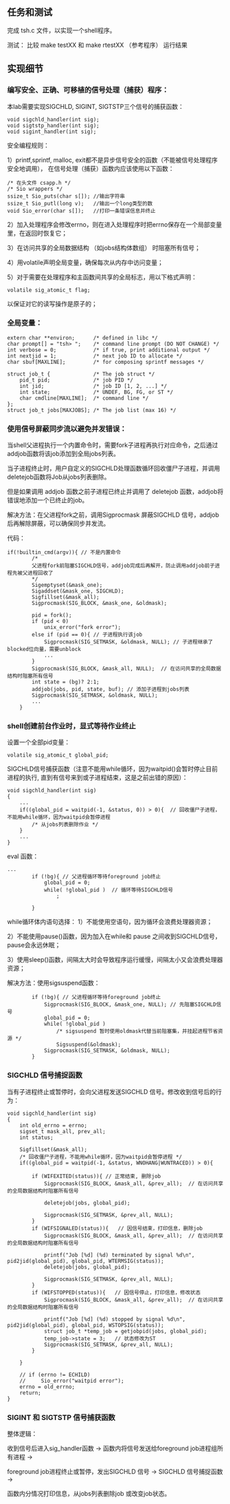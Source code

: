 ## 任务和测试
完成 tsh.c 文件，以实现一个shell程序。

测试：
比较 make testXX 和 make rtestXX （参考程序） 运行结果

## 实现细节
### 编写安全、正确、可移植的信号处理（捕获）程序：

本lab需要实现SIGCHLD, SIGINT, SIGTSTP三个信号的捕获函数：
```
void sigchld_handler(int sig);
void sigtstp_handler(int sig);
void sigint_handler(int sig);
```

安全编程规则：

1）printf,sprintf, malloc, exit都不是异步信号安全的函数（不能被信号处理程序安全地调用），
在信号处理（捕获）函数内应该使用以下函数：
```
/* 在头文件 csapp.h */
/* Sio wrappers */
ssize_t Sio_puts(char s[]); //输出字符串
ssize_t Sio_putl(long v);   //输出一个long类型的数
void Sio_error(char s[]);   //打印一条错误信息并终止
```
2）加入处理程序会修改errno，则在进入处理程序时把errno保存在一个局部变量里，在返回时恢复它；

3）在访问共享的全局数据结构 （如jobs结构体数组） 时阻塞所有信号；

4）用volatile声明全局变量，确保每次从内存中访问变量；

5）对于需要在处理程序和主函数间共享的全局标志，用以下格式声明：
```
volatile sig_atomic_t flag;
```
以保证对它的读写操作是原子的；


### 全局变量：
```
extern char **environ;      /* defined in libc */
char prompt[] = "tsh> ";    /* command line prompt (DO NOT CHANGE) */
int verbose = 0;            /* if true, print additional output */
int nextjid = 1;            /* next job ID to allocate */
char sbuf[MAXLINE];         /* for composing sprintf messages */

struct job_t {              /* The job struct */
    pid_t pid;              /* job PID */
    int jid;                /* job ID [1, 2, ...] */
    int state;              /* UNDEF, BG, FG, or ST */
    char cmdline[MAXLINE];  /* command line */
};
struct job_t jobs[MAXJOBS]; /* The job list (max 16) */
```

### 使用信号屏蔽同步流以避免并发错误：

当shell父进程执行一个内置命令时，需要fork子进程再执行对应命令，之后通过addjob函数将该job添加到全局jobs列表。

当子进程终止时，用户自定义的SIGCHLD处理函数循环回收僵尸子进程，并调用deletejob函数将Job从jobs列表删除。

但是如果调用 addjob 函数之前子进程已终止并调用了 deletejob 函数，addjob将错误地添加一个已终止的job。

解决方法：在父进程fork之前，调用Sigprocmask 屏蔽SIGCHLD 信号，addjob 后再解除屏蔽，可以确保同步并发流。

代码：
```
if(!builtin_cmd(argv)){ // 不是内置命令
        /* 
        父进程fork前阻塞SIGCHLD信号，addjob完成后再解开，防止调用addjob前子进程先被父进程回收了
        */
        Sigemptyset(&mask_one);
        Sigaddset(&mask_one, SIGCHLD);
        Sigfillset(&mask_all);
        Sigprocmask(SIG_BLOCK, &mask_one, &oldmask); 

        pid = fork();
        if (pid < 0)
            unix_error("fork error");
        else if (pid == 0){ // 子进程执行该job
            Sigprocmask(SIG_SETMASK, &oldmask, NULL); // 子进程继承了blocked位向量，需要unblock
            ...
        }
        Sigprocmask(SIG_BLOCK, &mask_all, NULL);  // 在访问共享的全局数据结构时阻塞所有信号
        int state = (bg)? 2:1;
        addjob(jobs, pid, state, buf); // 添加子进程到jobs列表
        Sigprocmask(SIG_SETMASK, &oldmask, NULL);
        ... 
    }
```

### shell创建前台作业时，显式等待作业终止
设置一个全部pid变量：
```
volatile sig_atomic_t global_pid;
```
SIGCHLD信号捕获函数（注意不能用while循环，因为waitpid()会暂时停止目前进程的执行, 直到有信号来到或子进程结束，这是之前出错的原因）：
```
void sigchld_handler(int sig) 
{
    ...
    if((global_pid = waitpid(-1, &status, 0)) > 0){  // 回收僵尸子进程，不能用while循环，因为waitpid会暂停进程
        /* 从jobs列表删除作业 */
    }
    ...
}
```
eval 函数：
```
...
        if (!bg){ // 父进程循环等待foreground job终止
            global_pid = 0;
            while( !global_pid )  // 循环等待SIGCHLD信号
                ;
            
        }
```
while循环体内语句选择：
1）不能使用空语句，因为循环会浪费处理器资源；

2）不能使用pause()函数，因为加入在while和 pause 之间收到SIGCHLD信号，pause会永远休眠；

3）使用sleep()函数，间隔太大时会导致程序运行缓慢，间隔太小又会浪费处理器资源；

解决方法：使用sigsuspend函数：
```
        if (!bg){ // 父进程循环等待foreground job终止
            Sigprocmask(SIG_BLOCK, &mask_one, NULL); // 先阻塞SIGCHLD信号
            global_pid = 0;
            while( !global_pid )
                /* sigsuspend 暂时使用oldmask代替当前阻塞集，并挂起进程节省资源 */
                Sigsuspend(&oldmask);              
            Sigprocmask(SIG_SETMASK, &oldmask, NULL);
        }
```

### SIGCHLD 信号捕捉函数
当有子进程终止或暂停时，会向父进程发送SIGCHLD 信号。修改收到信号后的行为：
```
void sigchld_handler(int sig) 
{
    int old_errno = errno;
    sigset_t mask_all, prev_all;
    int status;

    Sigfillset(&mask_all);
    /* 回收僵尸子进程，不能用while循环，因为waitpid会暂停进程 */
    if((global_pid = waitpid(-1, &status, WNOHANG|WUNTRACED)) > 0){  

        if (WIFEXITED(status)){ // 正常结束, 删除job
            Sigprocmask(SIG_BLOCK, &mask_all, &prev_all);  // 在访问共享的全局数据结构时阻塞所有信号

            deletejob(jobs, global_pid);

            Sigprocmask(SIG_SETMASK, &prev_all, NULL);
        }
        if (WIFSIGNALED(status)){   // 因信号结束，打印信息，删除job
            Sigprocmask(SIG_BLOCK, &mask_all, &prev_all);  // 在访问共享的全局数据结构时阻塞所有信号

            printf("Job [%d] (%d) terminated by signal %d\n", pid2jid(global_pid), global_pid, WTERMSIG(status));
            deletejob(jobs, global_pid);

            Sigprocmask(SIG_SETMASK, &prev_all, NULL);
        }
        if (WIFSTOPPED(status)){   // 因信号停止，打印信息，修改状态
            Sigprocmask(SIG_BLOCK, &mask_all, &prev_all);  // 在访问共享的全局数据结构时阻塞所有信号

            printf("Job [%d] (%d) stopped by signal %d\n", pid2jid(global_pid), global_pid, WSTOPSIG(status));
            struct job_t *temp_job = getjobpid(jobs, global_pid);
            temp_job->state = 3;   // 状态修改为ST
            Sigprocmask(SIG_SETMASK, &prev_all, NULL);
        }

    }
        
    // if (errno != ECHILD)
    //     Sio_error("waitpid error");
    errno = old_errno;
    return;
}
```

### SIGINT 和 SIGTSTP 信号捕获函数
整体逻辑：

收到信号后进入sig_handler函数 -> 函数内将信号发送给foreground job进程组所有进程 -> 

foreground job进程终止或暂停，发出SIGCHLD 信号 -> SIGCHLD 信号捕捉函数 ->

函数内分情况打印信息，从jobs列表删除job 或改变job状态。
